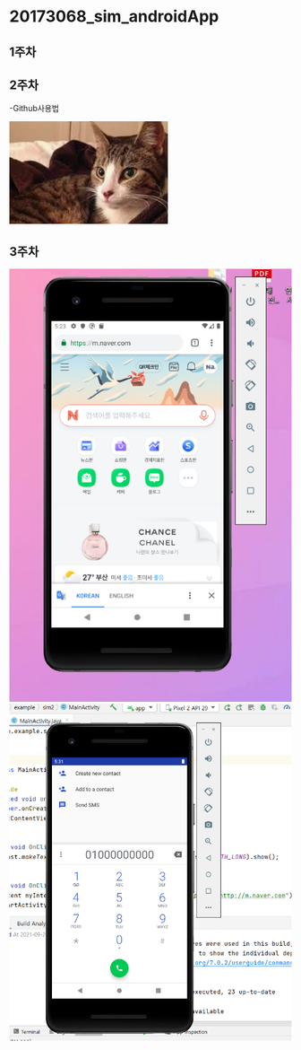 # 20173068_sim_androidApp

## 1주차

## 2주차
  -Github사용법

<img width="" height="" src="./png/고양이.png"></img>

## 3주차

<img width="" height="" src="./png/3주차_1번과제.png"></img>
<img width="" height="" src="./png/3주차_2번과제.png"></img>
